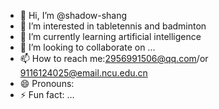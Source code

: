 - 👋 Hi, I’m @shadow-shang
- 👀 I’m interested in tabletennis and badminton
- 🌱 I’m currently learning artificial intelligence
- 💞️ I’m looking to collaborate on ...
- 📫 How to reach me:2956991506@qq.com/or 9116124025@email.ncu.edu.cn
- 😄 Pronouns: 
- ⚡ Fun fact: ...

<!---
shadow-shang/shadow-shang is a ✨ special ✨ repository because its `README.md` (this file) appears on your GitHub profile.
You can click the Preview link to take a look at your changes.
--->
